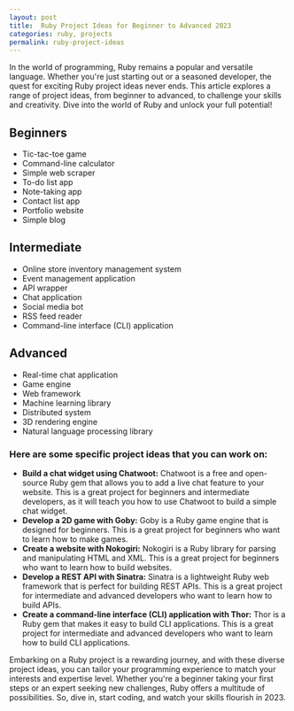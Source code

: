 ```yaml
---
layout: post
title:  Ruby Project Ideas for Beginner to Advanced 2023
categories: ruby, projects
permalink: ruby-project-ideas
---
```


In the world of programming, Ruby remains a popular and versatile language. Whether you're just starting out or a seasoned developer, the quest for exciting Ruby project ideas never ends. This article explores a range of project ideas, from beginner to advanced, to challenge your skills and creativity. Dive into the world of Ruby and unlock your full potential!

## Beginners
- Tic-tac-toe game
- Command-line calculator
- Simple web scraper
- To-do list app
- Note-taking app
- Contact list app
- Portfolio website
- Simple blog

## Intermediate
- Online store inventory management system
- Event management application
- API wrapper
- Chat application
- Social media bot
- RSS feed reader
- Command-line interface (CLI) application

## Advanced
- Real-time chat application
- Game engine
- Web framework
- Machine learning library
- Distributed system
- 3D rendering engine
- Natural language processing library

### Here are some specific project ideas that you can work on:
- **Build a chat widget using Chatwoot:** Chatwoot is a free and open-source Ruby gem that allows you to add a live chat feature to your website. This is a great project for beginners and intermediate developers, as it will teach you how to use Chatwoot to build a simple chat widget.
- **Develop a 2D game with Goby:** Goby is a Ruby game engine that is designed for beginners. This is a great project for beginners who want to learn how to make games.
- **Create a website with Nokogiri:** Nokogiri is a Ruby library for parsing and manipulating HTML and XML. This is a great project for beginners who want to learn how to build websites.
- **Develop a REST API with Sinatra:** Sinatra is a lightweight Ruby web framework that is perfect for building REST APIs. This is a great project for intermediate and advanced developers who want to learn how to build APIs.
- **Create a command-line interface (CLI) application with Thor:** Thor is a Ruby gem that makes it easy to build CLI applications. This is a great project for intermediate and advanced developers who want to learn how to build CLI applications.

Embarking on a Ruby project is a rewarding journey, and with these diverse project ideas, you can tailor your programming experience to match your interests and expertise level. Whether you're a beginner taking your first steps or an expert seeking new challenges, Ruby offers a multitude of possibilities. So, dive in, start coding, and watch your skills flourish in 2023.